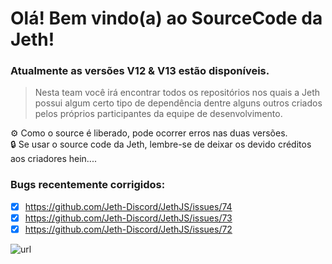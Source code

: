 # Olá! Bem vindo(a) ao SourceCode da Jeth!
### Atualmente as versões V12 & V13 estão disponíveis.

> Nesta team você irá encontrar todos os repositórios nos quais a Jeth possui algum certo tipo de dependência dentre alguns outros criados pelos próprios participantes da equipe de desenvolvimento.

⚙️  Como o source é liberado, pode ocorrer erros nas duas versões.   
🔒  Se usar o source code da Jeth, lembre-se de deixar os devido créditos aos criadores hein....

### Bugs recentemente corrigidos:

- [x] https://github.com/Jeth-Discord/JethJS/issues/74
- [x] https://github.com/Jeth-Discord/JethJS/issues/73
- [x] https://github.com/Jeth-Discord/JethJS/issues/72

![url](https://i.imgur.com/eORzuIw.png)
